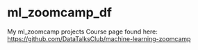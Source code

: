 # ml_zoomcamp_df
My ml_zoomcamp projects
Course page found here: https://github.com/DataTalksClub/machine-learning-zoomcamp

